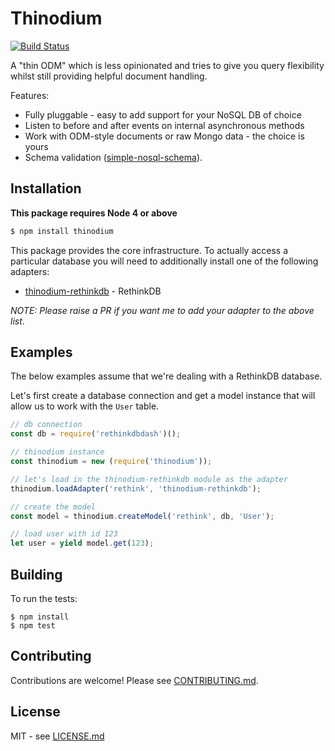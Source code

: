 # Thinodium

[![Build Status](https://travis-ci.org/hiddentao/thinodium.svg?branch=master)](http://travis-ci.org/hiddentao/thinodium)

A "thin ODM" which is less opinionated and tries to give you query flexibility 
whilst still providing helpful document handling.

Features:

* Fully pluggable - easy to add support for your NoSQL DB of choice
* Listen to before and after events on internal asynchronous methods
* Work with ODM-style documents or raw Mongo data - the choice is yours
* Schema validation ([simple-nosql-schema](https://github.com/hiddentao/simple-nosql-schema)).

## Installation

**This package requires Node 4 or above**

```bash
$ npm install thinodium
```

This package provides the core infrastructure. To actually access a particular 
database you will need to additionally install one of the following adapters:

* [thinodium-rethinkdb](https://github.com/hiddentao/thinodium-rethinkdb) - RethinkDB

_NOTE: Please raise a PR if you want me to add your adapter to the above list_.


## Examples

The below examples assume that we're dealing with a RethinkDB database.

Let's first create a database connection and get a model instance that will 
allow us to work with the `User` table.

```js
// db connection
const db = require('rethinkdbdash')();

// thinodium instance
const thinodium = new (require('thinodium'));

// let's load in the thinodium-rethinkdb module as the adapter
thinodium.loadAdapter('rethink', 'thinodium-rethinkdb');

// create the model
const model = thinodium.createModel('rethink', db, 'User');

// load user with id 123
let user = yield model.get(123);
```




## Building

To run the tests:

    $ npm install
    $ npm test

## Contributing

Contributions are welcome! Please see [CONTRIBUTING.md](https://github.com/hiddentao/thinodium/blob/master/CONTRIBUTING.md).

## License

MIT - see [LICENSE.md](https://github.com/hiddentao/thinodium/blob/master/LICENSE.md)


